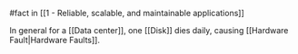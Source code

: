 #fact in [[1 - Reliable, scalable, and maintainable applications]]

In general for a [[Data center]], one [[Disk]] dies daily, causing [[Hardware Fault|Hardware Faults]].
